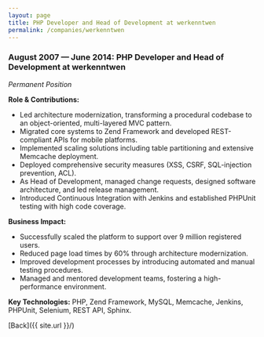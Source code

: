 ```yaml
---
layout: page
title: PHP Developer and Head of Development at werkenntwen
permalink: /companies/werkenntwen
---
```


### August 2007 — June 2014: PHP Developer and Head of Development at werkenntwen

*Permanent Position*

**Role & Contributions:**

- Led architecture modernization, transforming a procedural codebase to an object-oriented,
  multi-layered MVC pattern.
- Migrated core systems to Zend Framework and developed REST-compliant APIs for mobile platforms.
- Implemented scaling solutions including table partitioning and extensive Memcache deployment.
- Deployed comprehensive security measures (XSS, CSRF, SQL-injection prevention, ACL).
- As Head of Development, managed change requests, designed software architecture, and led release
  management.
- Introduced Continuous Integration with Jenkins and established PHPUnit testing with high code
  coverage.

**Business Impact:**

- Successfully scaled the platform to support over 9 million registered users.
- Reduced page load times by 60% through architecture modernization.
- Improved development processes by introducing automated and manual testing procedures.
- Managed and mentored development teams, fostering a high-performance environment.

**Key Technologies:**
PHP, Zend Framework, MySQL, Memcache, Jenkins, PHPUnit, Selenium, REST API, Sphinx.

[Back]({{ site.url }}/)
